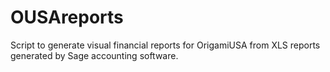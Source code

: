 # OUSAreports
Script to generate visual financial reports for OrigamiUSA from XLS reports generated by Sage accounting software.

